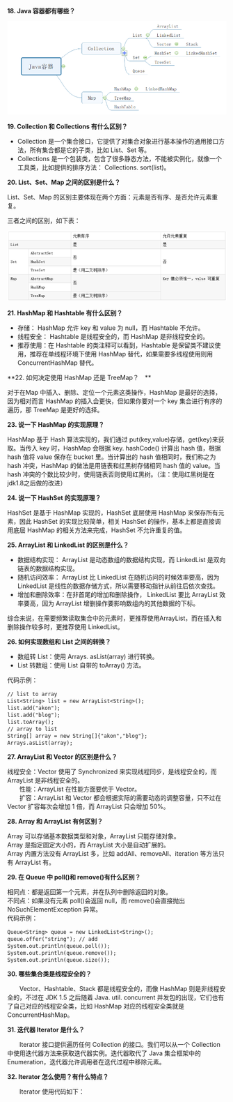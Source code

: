 **18. Java 容器都有哪些？**

![](/assets/1588033-20190427105432836-1091486414.png)

**19. Collection 和 Collections 有什么区别？**

* Collection 是一个集合接口，它提供了对集合对象进行基本操作的通用接口方法，所有集合都是它的子类，比如 List、Set 等。
* Collections 是一个包装类，包含了很多静态方法，不能被实例化，就像一个工具类，比如提供的排序方法： Collections. sort\(list\)。

**20. List、Set、Map 之间的区别是什么？**

List、Set、Map 的区别主要体现在两个方面：元素是否有序、是否允许元素重复。

三者之间的区别，如下表：

![](/assets/1588033-20190427105643498-1542742393.png)

**21. HashMap 和 Hashtable 有什么区别？**

* 存储：
  HashMap 允许 key 和 value 为 null，而 Hashtable 不允许。
* 线程安全：
  Hashtable 是线程安全的，而 HashMap 是非线程安全的。
* 推荐使用：在
  Hashtable 的类注释可以看到，Hashtable 是保留类不建议使用，推荐在单线程环境下使用 HashMap 替代，如果需要多线程使用则用 ConcurrentHashMap 替代。

**22. 如何决定使用 HashMap 还是 TreeMap？　**

对于在Map 中插入、删除、定位一个元素这类操作，HashMap 是最好的选择，因为相对而言 HashMap 的插入会更快，但如果你要对一个 key 集合进行有序的遍历，那 TreeMap 是更好的选择。

**23. 说一下 HashMap 的实现原理？**

HashMap 基于 Hash 算法实现的，我们通过 put\(key,value\)存储，get\(key\)来获取。当传入 key 时，HashMap 会根据 key. hashCode\(\) 计算出 hash 值，根据 hash 值将 value 保存在 bucket 里。当计算出的 hash 值相同时，我们称之为 hash 冲突，HashMap 的做法是用链表和红黑树存储相同 hash 值的 value。当 hash 冲突的个数比较少时，使用链表否则使用红黑树。（注：使用红黑树是在jdk1.8之后做的改进）

**24. 说一下 HashSet 的实现原理？**

HashSet 是基于 HashMap 实现的，HashSet 底层使用 HashMap 来保存所有元素，因此 HashSet 的实现比较简单，相关 HashSet 的操作，基本上都是直接调用底层 HashMap 的相关方法来完成，HashSet 不允许重复的值。

**25. ArrayList 和 LinkedList 的区别是什么？**

* 数据结构实现：
  ArrayList 是动态数组的数据结构实现，而 LinkedList 是双向链表的数据结构实现。
* 随机访问效率：
  ArrayList 比 LinkedList 在随机访问的时候效率要高，因为 LinkedList 是线性的数据存储方式，所以需要移动指针从前往后依次查找。
* 增加和删除效率：在非首尾的增加和删除操作，
  LinkedList 要比 ArrayList 效率要高，因为 ArrayList 增删操作要影响数组内的其他数据的下标。

综合来说，在需要频繁读取集合中的元素时，更推荐使用ArrayList，而在插入和删除操作较多时，更推荐使用 LinkedList。

**26. 如何实现数组和 List 之间的转换？**

* 数组转
  List：使用 Arrays. asList\(array\) 进行转换。
* List 转数组：使用 List 自带的 toArray\(\) 方法。

代码示例：

```
// list to array
List<String> list = new ArrayList<String>();
list.add("akon");
list.add("blog");
list.toArray();
// array to list
String[] array = new String[]{"akon","blog"};
Arrays.asList(array);
```

**27. ArrayList 和 Vector 的区别是什么？**

线程安全：Vector 使用了 Synchronized 来实现线程同步，是线程安全的，而 ArrayList 是非线程安全的。  
　　性能：ArrayList 在性能方面要优于 Vector。  
　　扩容：ArrayList 和 Vector 都会根据实际的需要动态的调整容量，只不过在 Vector 扩容每次会增加 1 倍，而 ArrayList 只会增加 50%。

**28. Array 和 ArrayList 有何区别？**

Array 可以存储基本数据类型和对象，ArrayList 只能存储对象。  
Array 是指定固定大小的，而 ArrayList 大小是自动扩展的。  
Array 内置方法没有 ArrayList 多，比如 addAll、removeAll、iteration 等方法只有 ArrayList 有。

**29. 在 Queue 中 poll\(\)和 remove\(\)有什么区别？**

相同点：都是返回第一个元素，并在队列中删除返回的对象。  
不同点：如果没有元素 poll\(\)会返回 null，而 remove\(\)会直接抛出 NoSuchElementException 异常。  
代码示例：

```
Queue<String> queue = new LinkedList<String>();
queue.offer("string"); // add
System.out.println(queue.poll());
System.out.println(queue.remove());
System.out.println(queue.size());
```

**30. 哪些集合类是线程安全的？**

　　Vector、Hashtable、Stack 都是线程安全的，而像 HashMap 则是非线程安全的，不过在 JDK 1.5 之后随着 Java. util. concurrent 并发包的出现，它们也有了自己对应的线程安全类，比如 HashMap 对应的线程安全类就是 ConcurrentHashMap。

**31. 迭代器 Iterator 是什么？**

　　Iterator 接口提供遍历任何 Collection 的接口。我们可以从一个 Collection 中使用迭代器方法来获取迭代器实例。迭代器取代了 Java 集合框架中的 Enumeration，迭代器允许调用者在迭代过程中移除元素。

**32. Iterator 怎么使用？有什么特点？**

　　Iterator 使用代码如下：

